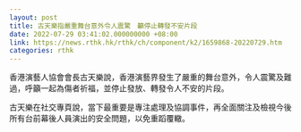 ```yaml
---
layout: post
title: 古天樂指嚴重舞台意外令人震驚　籲停止轉發不安片段
date: 2022-07-29 03:41:02.000000000 +08:00
link: https://news.rthk.hk/rthk/ch/component/k2/1659868-20220729.htm
categories: rthk
---
```


香港演藝人協會會長古天樂說，香港演藝界發生了嚴重的舞台意外，令人震驚及難過，呼籲一起為傷者祈福，並停止發放、轉發令人不安的片段。

古天樂在社交專頁說，當下最重要是專注處理及協調事件，再全面關注及檢視今後所有台前幕後人員演出的安全問題，以免重蹈覆轍。
